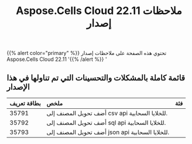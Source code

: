 ﻿---
title: Aspose.Cells Cloud 22.11 ملاحظات إصدار
second_title: Aspose.Cells Cloud Documen
type: docs
url: /ar/aspose-cells-cloud-22-11-release-notes/
description: Aspose.Cells Cloud يدعم Excel لإنشاء وتحويل ودمج وتقسيم وحماية وتشغيل الكائن الداخلي وما إلى ذلك
weight: 11
---
{{% alert color="primary" %}} 
تحتوي هذه الصفحة على ملاحظات إصدار Aspose.Cells Cloud 22.11
'{{% /alert %}} '
## **قائمة كاملة بالمشكلات والتحسينات التي تم تناولها في هذا الإصدار**

|**بطاقة تعريف**|**ملخص**|**فئة**|
|:- |:- |:- |
|35791 | أضف تحويل المصنف إلى csv api للخلايا السحابية.|
|35792 | أضف تحويل المصنف إلى sql api للخلايا السحابية.|
|35793 | أضف تحويل المصنف إلى json api للخلايا السحابية.|
